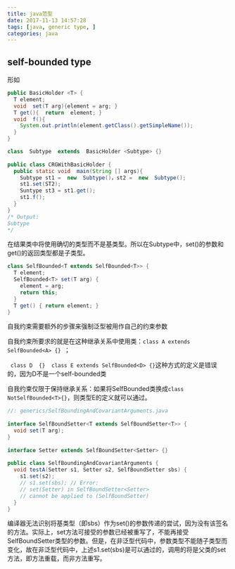 ```yaml
---
title: java范型
date: 2017-11-13 14:57:28
tags: [java, generic type, ]
categories: java
---
```


## self-bounded type
形如
```java
public BasicHolder <T> {   
  T element;  
  void  set(T arg){element = arg; }  
  T get(){  return  element; }  
  void  f(){  
    System.out.println(element.getClass().getSimpleName());  
  }  
}

class  Subtype  extends  BasicHolder <Subtype> {}  
  
public class CRGWithBasicHolder {   
  public static void  main(String [] args){    
    Subtype st1 =  new  Subtype()，st2 =  new  Subtype();  
    st1.set(ST2);  
    Suntype st3 = st1.get();  
    st1.f();  
  }  
} 
/* Output: 
Subtype 
*/
```
在结果类中将使用确切的类型而不是基类型。所以在Subtype中，set()的参数和get()的返回类型都是子类型。
<!--more-->

```java
class SelfBounded<T extends SelfBounded<T>> {  
  T element;  
  SelfBounded<T> set(T arg) {  
    element = arg;  
    return this;  
  }  
  T get() { return element; }  
}
```
自我约束需要额外的步骤来强制泛型被用作自己的约束参数

自我约束所要求的就是在这种继承关系中使用类：`class A extends SelfBounded<A> {} `；

` class D  {}  class E extends SelfBounded<D> {}`这种方式的定义是错误的，因为D不是一个self-bounded类

自我约束仅限于保持继承关系：如果将SelfBounded类换成`class NotSelfBounded<T>{}`，则类型E的定义就可以通过。

```java
//: generics/SelfBoundingAndCovariantArguments.java  
  
interface SelfBoundSetter<T extends SelfBoundSetter<T>> {  
  void set(T arg);  
}  
  
interface Setter extends SelfBoundSetter<Setter> {}  
  
public class SelfBoundingAndCovariantArguments {  
  void testA(Setter s1, Setter s2, SelfBoundSetter sbs) {  
    s1.set(s2);  
    // s1.set(sbs); // Error:  
    // set(Setter) in SelfBoundSetter<Setter>  
    // cannot be applied to (SelfBoundSetter)  
  }  
}
```
编译器无法识别将基类型（即sbs）作为set()的参数传递的尝试，因为没有该签名的方法。实际上，set方法可接受的参数已经被重写了，不能再接受SelfBoundSetter类型的参数。但是，在非泛型代码中，参数类型不能随子类型而变化，故在非泛型代码中，上述s1.set(sbs)是可以通过的，调用的将是父类的set方法，即方法重载，而非方法重写。